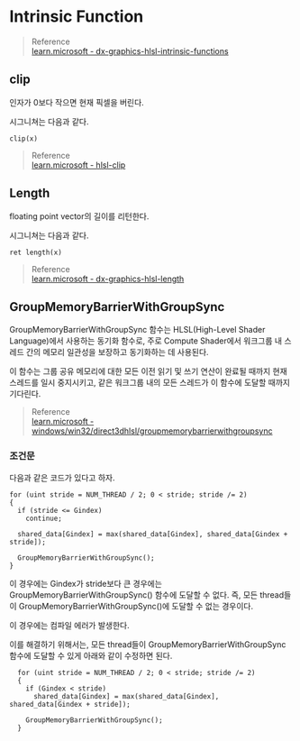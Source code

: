 # Intrinsic Function

> Reference  
> [learn.microsoft - dx-graphics-hlsl-intrinsic-functions](https://learn.microsoft.com/en-us/windows/win32/direct3dhlsl/dx-graphics-hlsl-intrinsic-functions)  

## clip
인자가 0보다 작으면 현재 픽셀을 버린다.

시그니쳐는 다음과 같다.
```
clip(x)
```

> Reference  
> [learn.microsoft - hlsl-clip](https://learn.microsoft.com/ko-kr/windows/win32/direct3dhlsl/dx-graphics-hlsl-clip)  

## Length
floating point vector의 길이를 리턴한다.

시그니쳐는 다음과 같다.
```
ret length(x)
```

> Reference  
> [learn.microsoft - dx-graphics-hlsl-length](https://learn.microsoft.com/en-us/windows/win32/direct3dhlsl/dx-graphics-hlsl-length)  


## GroupMemoryBarrierWithGroupSync 
GroupMemoryBarrierWithGroupSync 함수는 HLSL(High-Level Shader Language)에서 사용하는 동기화 함수로, 주로 Compute Shader에서 워크그룹 내 스레드 간의 메모리 일관성을 보장하고 동기화하는 데 사용된다. 

이 함수는 그룹 공유 메모리에 대한 모든 이전 읽기 및 쓰기 연산이 완료될 때까지 현재 스레드를 일시 중지시키고, 같은 워크그룹 내의 모든 스레드가 이 함수에 도달할 때까지 기다린다.

> Reference  
> [learn.microsoft - windows/win32/direct3dhlsl/groupmemorybarrierwithgroupsync](https://learn.microsoft.com/en-us/windows/win32/direct3dhlsl/groupmemorybarrierwithgroupsync)

### 조건문
다음과 같은 코드가 있다고 하자.

```
for (uint stride = NUM_THREAD / 2; 0 < stride; stride /= 2)
{
  if (stride <= Gindex)
    continue;
  
  shared_data[Gindex] = max(shared_data[Gindex], shared_data[Gindex + stride]);
  
  GroupMemoryBarrierWithGroupSync();
}
```

이 경우에는 Gindex가 stride보다 큰 경우에는 GroupMemoryBarrierWithGroupSync() 함수에 도달할 수 없다. 즉, 모든 thread들이 GroupMemoryBarrierWithGroupSync()에 도달할 수 없는 경우이다.

이 경우에는 컴파일 에러가 발생한다.

이를 해결하기 위해서는, 모든 thread들이 GroupMemoryBarrierWithGroupSync 함수에 도달할 수 있게 아래와 같이 수정하면 된다.

```
  for (uint stride = NUM_THREAD / 2; 0 < stride; stride /= 2)
  {
    if (Gindex < stride)
      shared_data[Gindex] = max(shared_data[Gindex], shared_data[Gindex + stride]);
    
    GroupMemoryBarrierWithGroupSync();
  }
```